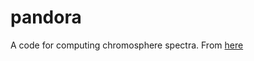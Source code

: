 # pandora
A code for computing chromosphere spectra. From [here](https://www.cfa.harvard.edu/~avrett/pandora/)
